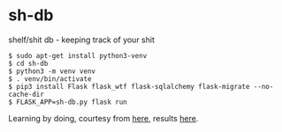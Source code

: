 # sh-db
shelf/shit db - keeping track of your shit

```
$ sudo apt-get install python3-venv
$ cd sh-db
$ python3 -m venv venv
$ . venv/bin/activate
$ pip3 install Flask flask_wtf flask-sqlalchemy flask-migrate --no-cache-dir
$ FLASK_APP=sh-db.py flask run
```

Learning by doing, courtesy from [here](https://blog.miguelgrinberg.com/post/the-flask-mega-tutorial-part-i-hello-world), results [here](https://github.com/u1313/sh-db).
